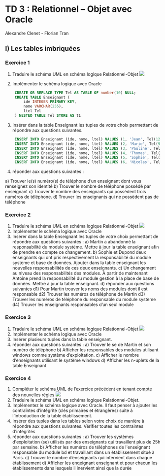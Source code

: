 # TD 3 : Relationnel – Objet avec Oracle

Alexandre Clenet - Florian Tran

## I) Les tables imbriquées

### Exercice 1

1) Traduire le schéma UML en schéma logique Relationnel-Objet
   ![](https://cdn.discordapp.com/attachments/763665832949579797/1155888818700955698/image.png)
   
2) Implémenter le schéma logique avec Oracle
   ```sql
    CREATE OR REPLACE TYPE Tel AS TABLE OF number(10) NULL;
    CREATE TABLE Enseignant (
        ide INTEGER PRIMARY KEY,
        nome VARCHAR(255),
        ltel Tel
    ) NESTED TABLE Tel STORE AS t1
   ```
3) Insérer dans la table Enseignant les tuples de votre choix permettant de répondre aux questions suivantes.
   ```sql
    INSERT INTO Enseignant (ide, nome, ltel) VALUES (1, 'Jean', Tel(1234567890));
    INSERT INTO Enseignant (ide, nome, ltel) VALUES (2, 'Marie', Tel(9876543210, 1234567890, 5555555555));
    INSERT INTO Enseignant (ide, nome, ltel) VALUES (3, 'Pauline', Tel());
    INSERT INTO Enseignant (ide, nome, ltel) VALUES (4, 'Thomas', Tel(1111111111, 2222222222));
    INSERT INTO Enseignant (ide, nome, ltel) VALUES (5, 'Sophie', Tel(9999999999));
    INSERT INTO Enseignant (ide, nome, ltel) VALUES (6, 'Nicolas', Tel(7777777777));
   ```
4) réponder aux questions suivantes :
   
a) Trouver le(s) numéro(s) de téléphone d’un enseignant dont vous renseignez son identité
b) Trouver le nombre de téléphone possédé par enseignant
c) Trouver le nombre des enseignants qui possèdent trois numéros de téléphone.
d) Trouver les enseignants qui ne possèdent pas de téléphone


### Exercice 2

1) Traduire le schéma UML en schéma logique Relationnel-Objet
   ![](https://cdn.discordapp.com/attachments/763665832949579797/1155888903077765180/image.png)
2) Implémenter le schéma logique avec Oracle
3) Insérer dans la table Enseignant les tuples de votre choix permettant de répondre aux questions
suivantes :
a) Martin a abandonné la responsabilité du module système. Mettre à jour la table enseignant afin
de prendre en compte ce changement.
b) Sophie et Dupond deux enseignants qui ont pris respectivement la responsabilité du module
système et base de données. Ajouter dans la table enseignant les nouvelles responsabilités de ces
deux enseignants.
c) Un changement au niveau des responsabilités des modules. A partir de maintenant Antoine prend
la responsabilité du module gestion à la place de base de données. Mettre à jour la table enseignant.
d) réponder aux questions suivantes
d1) Pour Martin trouver les noms des modules dont il est responsable
d2) Trouver les numéros de téléphone de Martin
d3) Trouver les numéros de téléphone du responsable du module système
d4) Trouver les enseignants responsables d’un seul module


### Exercice 3

1) Traduire le schéma UML en schéma logique Relationnel-Objet
   ![](https://cdn.discordapp.com/attachments/763665832949579797/1155888948200079420/image.png)
2) Implémenter le schéma logique avec Oracle
3) Insérer plusieurs tuples dans la table enseignant.
4) réponder aux questions suivantes :
a) Trouver le se de Martin et son numéro de téléphone
b) Afficher les responsables des modules utilisant windows comme système d’exploitation.
c) Afficher le nombre d’enseignants utilisant le système windows
d) Afficher les n-uplets de la table Enseignant


### Exercice 4

1) Compléter le schéma UML de l’exercice précédent en tenant compte des nouvelles règles
   ![](https://cdn.discordapp.com/attachments/763665832949579797/1155890588277800970/image.png)
2) Traduire le schéma UML en schéma logique Relationnel-Objet.
3) Implémentez le schéma logique avec Oracle. Il faut penser à ajouter les contraîntes d’intégrité
(clés primaires et étrangères) suite à l’introduction de la table établissement.
1) Insérer des tuples dans les tables selon votre choix de manière à répondre aux questions
suivantes. Vérifier toutes les contraintes d’intégrités
1) réponder aux questions suivantes :
a) Trouver les systèmes d'exploitation (se) utilisés par des enseignants qui travaillent plus de 25h
par semaine.
b) Afficher les numéros de téléphones de l'enseignant responsable du module bd et travaillant dans
un établissement situé à Paris.
c) Trouver le nombre d’enseignants qui intervient dans chaque établissement
d) Afficher les enqeignant enseignant et pour chacun les établissements dans lesquels il inervient
ainsi que la durée